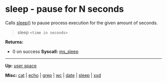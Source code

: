 # sleep - pause for N seconds

Calls [sleep()](../../kernel/syscalls/ms_sleep.md) to pause process execution for the given amount of seconds.

> sleep `<time in seconds>`

**Returns:**
- 0 on success
**Syscall:** [ms_sleep](../../kernel/syscalls/ms_sleep.md)

---
**Up:** [user space](../userspace.md)

**Misc:** [cat](cat.md) | [echo](echo.md) | [grep](grep.md) | [wc](wc.md) | [date](date.md) | [sleep](sleep.md) | [xxd](xxd.md)
